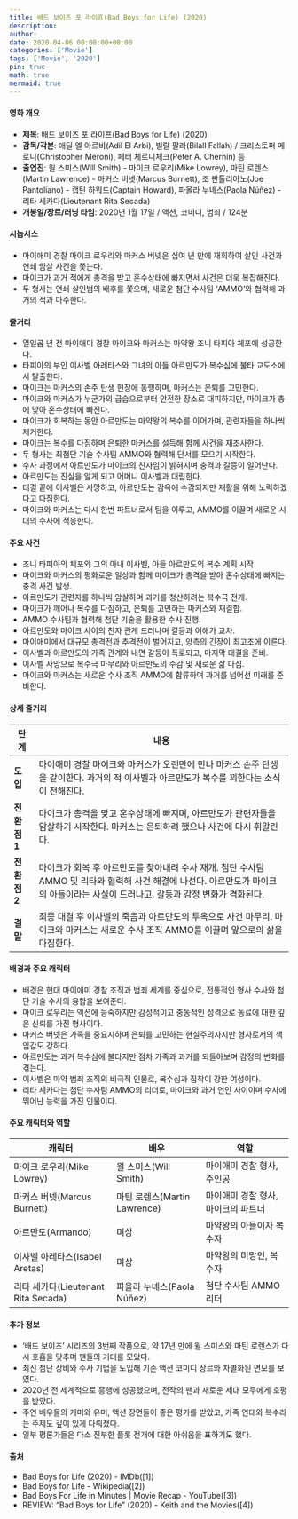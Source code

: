 ```yaml
---
title: 배드 보이즈 포 라이프(Bad Boys for Life) (2020)
description: 
author: 
date: 2020-04-06 00:00:00+00:00
categories: ['Movie']
tags: ['Movie', '2020']
pin: true
math: true
mermaid: true
---
```

#### 영화 개요

- **제목**: 배드 보이즈 포 라이프(Bad Boys for Life) (2020)  
- **감독/각본**: 애딜 엘 아르비(Adil El Arbi), 빌랄 팔라(Bilall Fallah) / 크리스토퍼 메로니(Christopher Meroni), 페터 체르니체크(Peter A. Chernin) 등  
- **출연진**: 윌 스미스(Will Smith) - 마이크 로우리(Mike Lowrey), 마틴 로렌스(Martin Lawrence) - 마커스 버넷(Marcus Burnett), 조 판톨리아노(Joe Pantoliano) - 캡틴 하워드(Captain Howard), 파올라 누녜스(Paola Núñez) - 리타 세카다(Lieutenant Rita Secada)  
- **개봉일/장르/러닝 타임**: 2020년 1월 17일 / 액션, 코미디, 범죄 / 124분  

#### 시놉시스

- 마이애미 경찰 마이크 로우리와 마커스 버넷은 십여 년 만에 재회하여 살인 사건과 연쇄 암살 사건을 쫓는다.  
- 마이크가 과거 적에게 총격을 받고 혼수상태에 빠지면서 사건은 더욱 복잡해진다.  
- 두 형사는 연쇄 살인범의 배후를 쫓으며, 새로운 첨단 수사팀 ‘AMMO’와 협력해 과거의 적과 마주한다.  

#### 줄거리

- 열일곱 년 전 마이애미 경찰 마이크와 마커스는 마약왕 조니 타피아 체포에 성공한다.  
- 타피아의 부인 이사벨 아레타스와 그녀의 아들 아르만도가 복수심에 불타 교도소에서 탈출한다.  
- 마이크는 마커스의 손주 탄생 현장에 동행하며, 마커스는 은퇴를 고민한다.  
- 마이크와 마커스가 누군가의 급습으로부터 안전한 장소로 대피하지만, 마이크가 총에 맞아 혼수상태에 빠진다.  
- 마이크가 회복하는 동안 아르만도는 마약왕의 복수를 이어가며, 관련자들을 하나씩 제거한다.  
- 마이크는 복수를 다짐하며 은퇴한 마커스를 설득해 함께 사건을 재조사한다.  
- 두 형사는 최첨단 기술 수사팀 AMMO와 협력해 단서를 모으기 시작한다.  
- 수사 과정에서 아르만도가 마이크의 친자임이 밝혀지며 충격과 갈등이 일어난다.  
- 아르만도는 진실을 알게 되고 어머니 이사벨과 대립한다.  
- 대결 끝에 이사벨은 사망하고, 아르만도는 감옥에 수감되지만 재활을 위해 노력하겠다고 다짐한다.  
- 마이크와 마커스는 다시 한번 파트너로서 팀을 이루고, AMMO를 이끌며 새로운 시대의 수사에 적응한다.  

#### 주요 사건

- 조니 타피아의 체포와 그의 아내 이사벨, 아들 아르만도의 복수 계획 시작.  
- 마이크와 마커스의 평화로운 일상과 함께 마이크가 총격을 받아 혼수상태에 빠지는 충격 사건 발생.  
- 아르만도가 관련자를 하나씩 암살하며 과거를 청산하려는 복수극 전개.  
- 마이크가 깨어나 복수를 다짐하고, 은퇴를 고민하는 마커스와 재결합.  
- AMMO 수사팀과 협력해 첨단 기술을 활용한 수사 진행.  
- 아르만도와 마이크 사이의 친자 관계 드러나며 갈등과 이해가 교차.  
- 마이애미에서 대규모 총격전과 추격전이 벌어지고, 양측의 긴장이 최고조에 이른다.  
- 이사벨과 아르만도의 가족 관계와 내면 갈등이 폭로되고, 마지막 대결을 준비.  
- 이사벨 사망으로 복수극 마무리와 아르만도의 수감 및 새로운 삶 다짐.  
- 마이크와 마커스는 새로운 수사 조직 AMMO에 합류하며 과거를 넘어선 미래를 준비한다.  

#### 상세 줄거리

| **단계** | **내용** |
|----------|----------|
| **도입** | 마이애미 경찰 마이크와 마커스가 오랜만에 만나 마커스 손주 탄생을 같이한다. 과거의 적 이사벨과 아르만도가 복수를 꾀한다는 소식이 전해진다. |
| **전환점 1** | 마이크가 총격을 맞고 혼수상태에 빠지며, 아르만도가 관련자들을 암살하기 시작한다. 마커스는 은퇴하려 했으나 사건에 다시 휘말린다. |
| **전환점 2** | 마이크가 회복 후 아르만도를 찾아내려 수사 재개. 첨단 수사팀 AMMO 및 리타와 협력해 사건 해결에 나선다. 아르만도가 마이크의 아들이라는 사실이 드러나고, 갈등과 감정 변화가 격화된다. |
| **결말** | 최종 대결 후 이사벨의 죽음과 아르만도의 투옥으로 사건 마무리. 마이크와 마커스는 새로운 수사 조직 AMMO를 이끌며 앞으로의 삶을 다짐한다. |

#### 배경과 주요 캐릭터

- 배경은 현대 마이애미 경찰 조직과 범죄 세계를 중심으로, 전통적인 형사 수사와 첨단 기술 수사의 융합을 보여준다.  
- 마이크 로우리는 액션에 능숙하지만 감성적이고 충동적인 성격으로 동료에 대한 깊은 신뢰를 가진 형사이다.  
- 마커스 버넷은 가족을 중요시하며 은퇴를 고민하는 현실주의자지만 형사로서의 책임감도 강하다.  
- 아르만도는 과거 복수심에 불타지만 점차 가족과 과거를 되돌아보며 감정의 변화를 겪는다.  
- 이사벨은 마약 범죄 조직의 비극적 인물로, 복수심과 집착이 강한 여성이다.  
- 리타 세카다는 첨단 수사팀 AMMO의 리더로, 마이크와 과거 연인 사이이며 수사에 뛰어난 능력을 가진 인물이다.  

#### 주요 캐릭터와 역할

| **캐릭터** | **배우** | **역할** |
|------------|----------|----------|
| 마이크 로우리(Mike Lowrey) | 윌 스미스(Will Smith) | 마이애미 경찰 형사, 주인공 |
| 마커스 버넷(Marcus Burnett) | 마틴 로렌스(Martin Lawrence) | 마이애미 경찰 형사, 마이크의 파트너 |
| 아르만도(Armando) | 미상 | 마약왕의 아들이자 복수자 |
| 이사벨 아레타스(Isabel Aretas) | 미상 | 마약왕의 미망인, 복수자 |
| 리타 세카다(Lieutenant Rita Secada) | 파올라 누녜스(Paola Núñez) | 첨단 수사팀 AMMO 리더 |

#### 추가 정보

- ‘배드 보이즈’ 시리즈의 3번째 작품으로, 약 17년 만에 윌 스미스와 마틴 로렌스가 다시 호흡을 맞추며 팬들의 기대를 모았다.  
- 최신 첨단 장비와 수사 기법을 도입해 기존 액션 코미디 장르와 차별화된 면모를 보였다.  
- 2020년 전 세계적으로 흥행에 성공했으며, 전작의 팬과 새로운 세대 모두에게 호평을 받았다.  
- 주연 배우들의 케미와 유머, 액션 장면들이 좋은 평가를 받았고, 가족 연대와 복수라는 주제도 깊이 있게 다뤄졌다.  
- 일부 평론가들은 다소 진부한 플롯 전개에 대한 아쉬움을 표하기도 했다.  

#### 출처

- Bad Boys for Life (2020) - IMDb([1])  
- Bad Boys for Life - Wikipedia([2])  
- Bad Boys For Life in Minutes | Movie Recap - YouTube([3])  
- REVIEW: “Bad Boys for Life” (2020) - Keith and the Movies([4])
